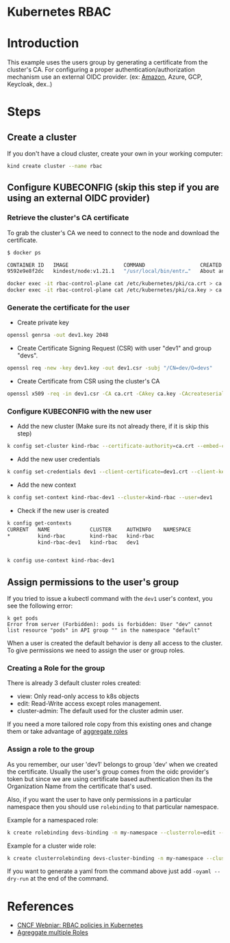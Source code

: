 # Kubernetes RBAC

# Introduction

This example uses the users group by generating a certificate from the cluster's CA.
For configuring a proper authentication/authorization mechanism use an external OIDC provider. (ex: [Amazon](https://www.eksworkshop.com/beginner/091_iam-groups), Azure, GCP, Keycloak, dex..)


# Steps

## Create a cluster 

If you don't have a cloud cluster, create your own in your working computer:
```sh
kind create cluster --name rbac
```

## Configure KUBECONFIG (skip this step if you are using an external OIDC provider)

### Retrieve the cluster's CA certificate

To grab the cluster's CA we need to connect to the node and download the certificate.

```sh
$ docker ps

CONTAINER ID   IMAGE                  COMMAND                  CREATED             STATUS                 PORTS                                                                 NAMES
9592e9e8f2dc   kindest/node:v1.21.1   "/usr/local/bin/entr…"   About an hour ago   Up About an hour       0.0.0.0:80->80/tcp, 0.0.0.0:443->443/tcp, 127.0.0.1:40045->6443/tcp   rbac-control-plane

docker exec -it rbac-control-plane cat /etc/kubernetes/pki/ca.crt > ca.crt
docker exec -it rbac-control-plane cat /etc/kubernetes/pki/ca.key > ca.key
```

### Generate the certificate for the user

- Create private key
```sh
openssl genrsa -out dev1.key 2048
```

- Create Certificate Signing Request (CSR) with user "dev1" and group "devs".
```sh
openssl req -new -key dev1.key -out dev1.csr -subj "/CN=dev/O=devs"
```

- Create Certificate from CSR using the cluster's CA
```sh
openssl x509 -req -in dev1.csr -CA ca.crt -CAkey ca.key -CAcreateserial -out dev1.crt -days 365
```

### Configure KUBECONFIG with the new user

- Add the new cluster (Make sure its not already there, if it is skip this step)
```sh
k config set-cluster kind-rbac --certificate-authority=ca.crt --embed-certs=true --server=https://127.0.0.1:40045
```

- Add the new user credentials
```sh
k config set-credentials dev1 --client-certificate=dev1.crt --client-key=dev1.key --embed-certs=true
```

- Add the new context
```sh
k config set-context kind-rbac-dev1 --cluster=kind-rbac --user=dev1
```

- Check if the new user is created
```sh
k config get-contexts
CURRENT   NAME             CLUSTER     AUTHINFO    NAMESPACE
*         kind-rbac        kind-rbac   kind-rbac   
          kind-rbac-dev1   kind-rbac   dev1        


k config use-context kind-rbac-dev1
```

## Assign permissions to the user's group

If you tried to issue a kubectl command with the `dev1` user's context, you see the following error:

```
k get pods
Error from server (Forbidden): pods is forbidden: User "dev" cannot list resource "pods" in API group "" in the namespace "default"
```

When a user is created the default behavior is deny all access to the cluster.
To give permissions we need to assign the user or group roles.

### Creating a Role for the group

There is already 3 default cluster roles created:
- view: Only read-only access to k8s objects
- edit: Read-Write access except roles management.
- cluster-admin: The default used for the cluster admin user.

If you need a more tailored role copy from this existing ones and change them or take advantage of [aggregate roles](https://kubernetes.io/docs/reference/access-authn-authz/rbac/#aggregated-clusterroles)

### Assign a role to the group

As you remember, our user 'dev1' belongs to group 'dev' when we created the certificate.
Usually the user's group comes from the oidc provider's token but since we are using certificate based authentication then its the Organization Name from the certificate that's used.

Also, if you want the user to have only permissions in a particular namespace then you should use `rolebinding` to that particular namespace.

Example for a namespaced role:
```sh
k create rolebinding devs-binding -n my-namespace --clusterrole=edit --group=devs
```

Example for a cluster wide role:
```sh
k create clusterrolebinding devs-cluster-binding -n my-namespace --clusterrole=edit --group=devs
```

If you want to generate a yaml from the command above just add `-oyaml --dry-run` at the end of the command.

# References

- [CNCF Webniar: RBAC policies in Kubernetes](https://www.youtube.com/watch?v=CnHTCTP8d48)
- [Agreggate multiple Roles](https://kubernetes.io/docs/reference/access-authn-authz/rbac/#aggregated-clusterroles)